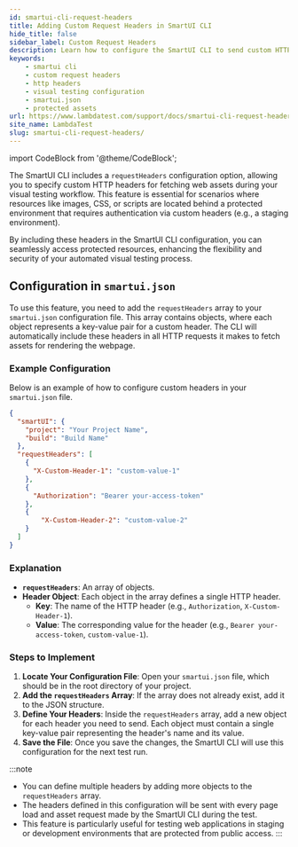 ```yaml
---
id: smartui-cli-request-headers
title: Adding Custom Request Headers in SmartUI CLI
hide_title: false
sidebar_label: Custom Request Headers
description: Learn how to configure the SmartUI CLI to send custom HTTP headers for fetching protected assets during visual regression testing.
keywords:
    - smartui cli
    - custom request headers
    - http headers
    - visual testing configuration
    - smartui.json
    - protected assets
url: https://www.lambdatest.com/support/docs/smartui-cli-request-headers/
site_name: LambdaTest
slug: smartui-cli-request-headers/
---
```


import CodeBlock from '@theme/CodeBlock';

<script type="application/ld+json"
      dangerouslySetInnerHTML={{ __html: JSON.stringify({
       "@context": "https://schema.org",
       "@type": "BreadcrumbList",
       "itemListElement": [{
         "@type": "ListItem",
         "position": 1,
         "name": "LambdaTest",
         "item": "https://www.lambdatest.com"
       },{
         "@type": "ListItem",
         "position": 2,
         "name": "Support",
         "item": "https://www.lambdatest.com/support/docs/"
       },{
         "@type": "ListItem",
         "position": 3,
         "name": "Custom Request Headers in SmartUI CLI",
         "item": "https://www.lambdatest.com/support/docs/smartui-cli-request-headers/"
       }]
     })
   }}
></script>

The SmartUI CLI includes a `requestHeaders` configuration option, allowing you to specify custom HTTP headers for fetching web assets during your visual testing workflow. This feature is essential for scenarios where resources like images, CSS, or scripts are located behind a protected environment that requires authentication via custom headers (e.g., a staging environment).

By including these headers in the SmartUI CLI configuration, you can seamlessly access protected resources, enhancing the flexibility and security of your automated visual testing process.

## Configuration in `smartui.json`

To use this feature, you need to add the `requestHeaders` array to your `smartui.json` configuration file. This array contains objects, where each object represents a key-value pair for a custom header. The CLI will automatically include these headers in all HTTP requests it makes to fetch assets for rendering the webpage.

### Example Configuration

Below is an example of how to configure custom headers in your `smartui.json` file.

```json title="smartui.json"
{
  "smartUI": {
    "project": "Your Project Name",
    "build": "Build Name"
  },
  "requestHeaders": [
    {
      "X-Custom-Header-1": "custom-value-1"
    },
    {
      "Authorization": "Bearer your-access-token"
    },
    {
        "X-Custom-Header-2": "custom-value-2"
    }
  ]
}
````

### Explanation

  * **`requestHeaders`**: An array of objects.
  * **Header Object**: Each object in the array defines a single HTTP header.
      * **Key**: The name of the HTTP header (e.g., `Authorization`, `X-Custom-Header-1`).
      * **Value**: The corresponding value for the header (e.g., `Bearer your-access-token`, `custom-value-1`).

### Steps to Implement

1.  **Locate Your Configuration File**: Open your `smartui.json` file, which should be in the root directory of your project.
2.  **Add the `requestHeaders` Array**: If the array does not already exist, add it to the JSON structure.
3.  **Define Your Headers**: Inside the `requestHeaders` array, add a new object for each header you need to send. Each object must contain a single key-value pair representing the header's name and its value.
4.  **Save the File**: Once you save the changes, the SmartUI CLI will use this configuration for the next test run.

:::note

  * You can define multiple headers by adding more objects to the `requestHeaders` array.
  * The headers defined in this configuration will be sent with every page load and asset request made by the SmartUI CLI during the test.
  * This feature is particularly useful for testing web applications in staging or development environments that are protected from public access.
:::
